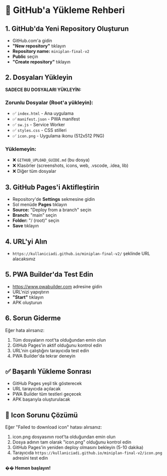 # 🚀 GitHub'a Yükleme Rehberi

## 1. GitHub'da Yeni Repository Oluşturun
- GitHub.com'a gidin
- **"New repository"** tıklayın
- **Repository name:** `miniplan-final-v2`
- **Public** seçin
- **"Create repository"** tıklayın

## 2. Dosyaları Yükleyin
**SADECE BU DOSYALARI YÜKLEYİN:**

### Zorunlu Dosyalar (Root'a yükleyin):
- ✅ `index.html` - Ana uygulama
- ✅ `manifest.json` - PWA manifest
- ✅ `sw.js` - Service Worker
- ✅ `styles.css` - CSS stilleri
- ✅ `icon.png` - Uygulama ikonu (512x512 PNG)

### Yüklemeyin:
- ❌ `GITHUB_UPLOAD_GUIDE.md` (bu dosya)
- ❌ Klasörler (screenshots, icons, web, .vscode, .idea, lib)
- ❌ Diğer tüm dosyalar

## 3. GitHub Pages'i Aktifleştirin
- Repository'de **Settings** sekmesine gidin
- Sol menüde **Pages** tıklayın
- **Source:** "Deploy from a branch" seçin
- **Branch:** "main" seçin
- **Folder:** "/ (root)" seçin
- **Save** tıklayın

## 4. URL'yi Alın
- `https://kullaniciadi.github.io/miniplan-final-v2/` şeklinde URL alacaksınız

## 5. PWA Builder'da Test Edin
- https://www.pwabuilder.com adresine gidin
- URL'nizi yapıştırın
- **"Start"** tıklayın
- APK oluşturun

## 6. Sorun Giderme
Eğer hata alırsanız:
1. Tüm dosyaların root'ta olduğundan emin olun
2. GitHub Pages'in aktif olduğunu kontrol edin
3. URL'nin çalıştığını tarayıcıda test edin
4. PWA Builder'da tekrar deneyin

## ✅ Başarılı Yükleme Sonrası
- GitHub Pages yeşil tik gösterecek
- URL tarayıcıda açılacak
- PWA Builder tüm testleri geçecek
- APK başarıyla oluşturulacak

## 🔧 Icon Sorunu Çözümü
Eğer "Failed to download icon" hatası alırsanız:
1. icon.png dosyasının root'ta olduğundan emin olun
2. Dosya adının tam olarak "icon.png" olduğunu kontrol edin
3. GitHub Pages'in yeniden deploy olmasını bekleyin (5-10 dakika)
4. Tarayıcıda `https://kullaniciadi.github.io/miniplan-final-v2/icon.png` adresini test edin

**�� Hemen başlayın!** 